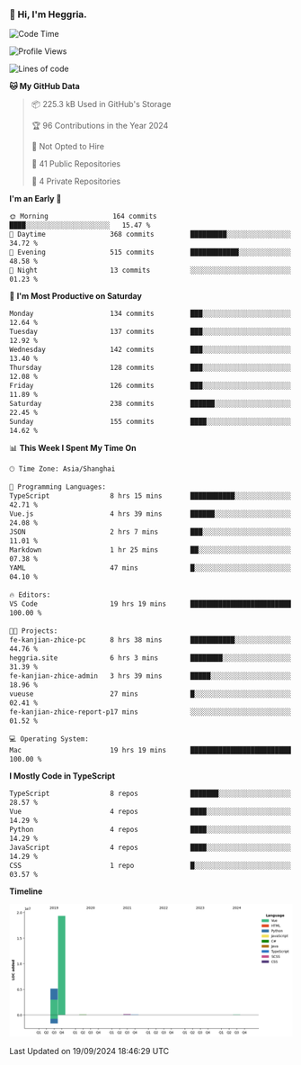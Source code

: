 ### 👋 Hi, I'm Heggria.

<!--START_SECTION:waka-->
![Code Time](http://img.shields.io/badge/Code%20Time-648%20hrs%208%20mins-blue)

![Profile Views](http://img.shields.io/badge/Profile%20Views-11-blue)

![Lines of code](https://img.shields.io/badge/From%20Hello%20World%20I%27ve%20Written-24.8%20million%20lines%20of%20code-blue)

**🐱 My GitHub Data** 

> 📦 225.3 kB Used in GitHub's Storage 
 > 
> 🏆 96 Contributions in the Year 2024
 > 
> 🚫 Not Opted to Hire
 > 
> 📜 41 Public Repositories 
 > 
> 🔑 4 Private Repositories 
 > 
**I'm an Early 🐤** 

```text
🌞 Morning                164 commits         ████░░░░░░░░░░░░░░░░░░░░░   15.47 % 
🌆 Daytime                368 commits         █████████░░░░░░░░░░░░░░░░   34.72 % 
🌃 Evening                515 commits         ████████████░░░░░░░░░░░░░   48.58 % 
🌙 Night                  13 commits          ░░░░░░░░░░░░░░░░░░░░░░░░░   01.23 % 
```
📅 **I'm Most Productive on Saturday** 

```text
Monday                   134 commits         ███░░░░░░░░░░░░░░░░░░░░░░   12.64 % 
Tuesday                  137 commits         ███░░░░░░░░░░░░░░░░░░░░░░   12.92 % 
Wednesday                142 commits         ███░░░░░░░░░░░░░░░░░░░░░░   13.40 % 
Thursday                 128 commits         ███░░░░░░░░░░░░░░░░░░░░░░   12.08 % 
Friday                   126 commits         ███░░░░░░░░░░░░░░░░░░░░░░   11.89 % 
Saturday                 238 commits         ██████░░░░░░░░░░░░░░░░░░░   22.45 % 
Sunday                   155 commits         ████░░░░░░░░░░░░░░░░░░░░░   14.62 % 
```


📊 **This Week I Spent My Time On** 

```text
🕑︎ Time Zone: Asia/Shanghai

💬 Programming Languages: 
TypeScript               8 hrs 15 mins       ███████████░░░░░░░░░░░░░░   42.71 % 
Vue.js                   4 hrs 39 mins       ██████░░░░░░░░░░░░░░░░░░░   24.08 % 
JSON                     2 hrs 7 mins        ███░░░░░░░░░░░░░░░░░░░░░░   11.01 % 
Markdown                 1 hr 25 mins        ██░░░░░░░░░░░░░░░░░░░░░░░   07.38 % 
YAML                     47 mins             █░░░░░░░░░░░░░░░░░░░░░░░░   04.10 % 

🔥 Editors: 
VS Code                  19 hrs 19 mins      █████████████████████████   100.00 % 

🐱‍💻 Projects: 
fe-kanjian-zhice-pc      8 hrs 38 mins       ███████████░░░░░░░░░░░░░░   44.76 % 
heggria.site             6 hrs 3 mins        ████████░░░░░░░░░░░░░░░░░   31.39 % 
fe-kanjian-zhice-admin   3 hrs 39 mins       █████░░░░░░░░░░░░░░░░░░░░   18.96 % 
vueuse                   27 mins             █░░░░░░░░░░░░░░░░░░░░░░░░   02.41 % 
fe-kanjian-zhice-report-p17 mins             ░░░░░░░░░░░░░░░░░░░░░░░░░   01.52 % 

💻 Operating System: 
Mac                      19 hrs 19 mins      █████████████████████████   100.00 % 
```

**I Mostly Code in TypeScript** 

```text
TypeScript               8 repos             ███████░░░░░░░░░░░░░░░░░░   28.57 % 
Vue                      4 repos             ████░░░░░░░░░░░░░░░░░░░░░   14.29 % 
Python                   4 repos             ████░░░░░░░░░░░░░░░░░░░░░   14.29 % 
JavaScript               4 repos             ████░░░░░░░░░░░░░░░░░░░░░   14.29 % 
CSS                      1 repo              █░░░░░░░░░░░░░░░░░░░░░░░░   03.57 % 
```



**Timeline**

![Lines of Code chart](https://raw.githubusercontent.com/heggria/heggria/main/assets/bar_graph.png)


 Last Updated on 19/09/2024 18:46:29 UTC
<!--END_SECTION:waka-->
